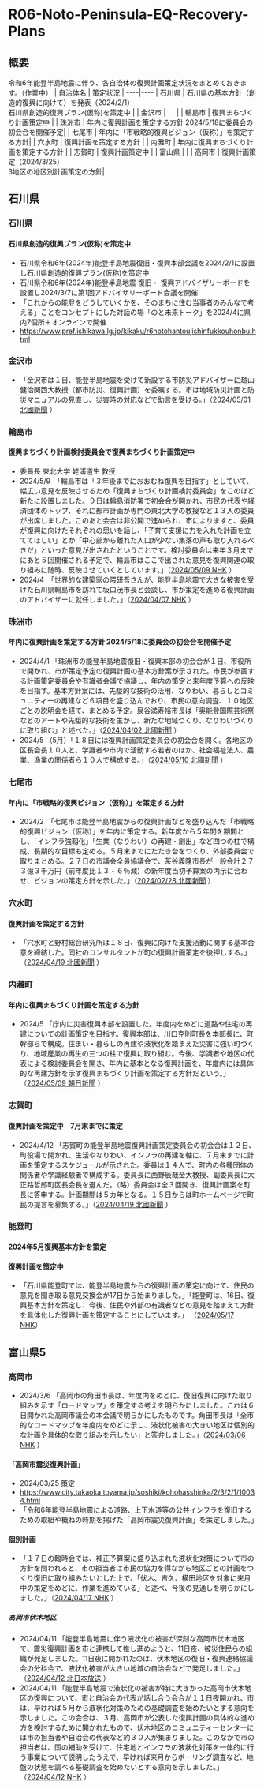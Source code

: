 # R06-Noto-Peninsula-EQ-Recovery-Plans

## 概要
令和6年能登半島地震に伴う、各自治体の復興計画策定状況をまとめておきます。（作業中）
| 自治体名 | 策定状況 |
----|---- 
| 石川県 | 石川県の基本方針（創造的復興に向けて）を発表（2024/2/1）<br>石川県創造的復興プラン(仮称)を策定中 |
| 金沢市 | 　 |
| 輪島市 | 復興まちづくり計画策定中 |
| 珠洲市 | 年内に復興計画を策定する方針 2024/5/18に委員会の初会合を開催予定|
| 七尾市 | 年内に「市戦略的復興ビジョン（仮称）」を策定する方針|
| 穴水町 | 復興計画を策定する方針 |
| 内灘町 | 年内に復興まちづくり計画を策定する方針 |
| 志賀町 | 復興計画策定中 |
| 富山県 |  |
| 高岡市 | 復興計画策定（2024/3/25）<br>3地区の地区別計画策定の方針|


## 石川県
### 石川県
#### 石川県創造的復興プラン(仮称)を策定中
- 石川県令和6年(2024年)能登半島地震復旧・復興本部会議を2024/2/1に設置し石川県創造的復興プラン(仮称)を策定中 
- 石川県令和6年(2024年)能登半島地震 復旧・ 復興アドバイザリーボードを設置し2024/3/7に第1回アドバイザリーボード会議を開催
- 「これからの能登をどうしていくかを、そのまちに住む当事者のみんなで考える」ことをコンセプトにした対話の場「のと未来トーク」を2024/4に県内7個所＋オンラインで開催
- https://www.pref.ishikawa.lg.jp/kikaku/r6notohantoujishinfukkouhonbu.html

### 金沢市
- 「金沢市は１日、能登半島地震を受けて新設する市防災アドバイザーに越山健治関西大教授（都市防災、復興計画）を委嘱する。市は地域防災計画と防災マニュアルの見直し、災害時の対応などで助言を受ける。」（[2024/05/01 北國新聞](https://www.hokkoku.co.jp/articles/-/1386809) ）

### 輪島市
#### 復興まちづくり計画検討委員会で復興まちづくり計画策定中
- 委員長 東北大学 姥浦道生 教授
- 2024/5/9　「輪島市は「３年後までにおおむね復興を目指す」としていて、幅広い意見を反映させるため「復興まちづくり計画検討委員会」をこのほど新たに設置しました。９日は輪島消防署で初会合が開かれ、市民の代表や経済団体のトップ、それに都市計画が専門の東北大学の教授など１３人の委員が出席しました。このあと会合は非公開で進められ、市によりますと、委員が復興に向けたそれぞれの思いを話し、「子育て支援に力を入れた計画を立ててほしい」とか「中心部から離れた人口が少ない集落の声も取り入れるべきだ」といった意見が出されたということです。検討委員会は来年３月までにあと５回開催される予定で、輪島市はここで出された意見を復興関連の取り組みに随時、反映させていくとしています。」（[2024/05/09 NHK](https://www3.nhk.or.jp/lnews/kanazawa/20240509/3020020167.html) ）
- 2024/4　「世界的な建築家の隈研吾さんが、能登半島地震で大きな被害を受けた石川県輪島市を訪れて坂口茂市長と会談し、市が策定を進める復興計画のアドバイザーに就任しました。」（[2024/04/07 NHK](https://www3.nhk.or.jp/news/html/20240407/k10014415061000.html) ）

### 珠洲市
#### 年内に復興計画を策定する方針 2024/5/18に委員会の初会合を開催予定
- 2024/4/1 「珠洲市の能登半島地震復旧・復興本部の初会合が１日、市役所で開かれ、市が策定予定の復興計画の基本方針案が示された。市民が参画する計画策定委員会や有識者会議で協議し、年内の策定と来年度予算への反映を目指す。基本方針案には、先駆的な技術の活用、なりわい、暮らしとコミュニティーの再建など６項目を盛り込んでおり、市民の意向調査、１０地区ごとの説明会を経て、まとめる予定。泉谷満寿裕市長は「奥能登国際芸術祭などのアートや先駆的な技術を生かし、新たな地域づくり、なりわいづくりに取り組む」と述べた。」（[2024/04/02 北國新聞](https://www.hokkoku.co.jp/articles/-/1360104) ）
- 2024/5 （5月）「１８日には復興計画策定委員会の初会合を開く。各地区の区長会長１０人と、学識者や市内で活動する若者のほか、社会福祉法人、農業、漁業の関係者ら１０人で構成する。」（[2024/05/10 北國新聞](https://www.hokkoku.co.jp/articles/-/1394434) ）

### 七尾市
#### 年内に「市戦略的復興ビジョン（仮称）」を策定する方針
- 2024/2　「七尾市は能登半島地震からの復興計画などを盛り込んだ「市戦略的復興ビジョン（仮称）」を年内に策定する。新年度から５年間を期間とし、「インフラ強靱化」「生業（なりわい）の再建・創出」など四つの柱で構成、長期的な目標も定める。５月末までにたたき台をつくり、外部委員会で取りまとめる。２７日の市議会全員協議会で、茶谷義隆市長が一般会計２７３億３千万円（前年度比１３・６％減）の新年度当初予算案の内示に合わせ、ビジョンの策定方針を示した。」（[2024/02/28 北國新聞](https://www.hokkoku.co.jp/articles/-/1328653) ）

### 穴水町
#### 復興計画を策定する方針
- 「穴水町と野村総合研究所は１８日、復興に向けた支援活動に関する基本合意を締結した。同社のコンサルタントが町の復興計画策定を後押しする。」（[2024/04/19 北國新聞](https://www.hokkoku.co.jp/articles/-/1375819) ）

### 内灘町
#### 年内に復興まちづくり計画を策定する方針
- 2024/5 「庁内に災害復興本部を設置した。年度内をめどに道路や住宅の再建についての計画策定を目指す。復興本部は、川口克則町長を本部長に、町幹部らで構成。住まい・暮らしの再建や液状化を踏まえた災害に強い町づくり、地域産業の再生の三つの柱で復興に取り組む。今後、学識者や地区の代表による検討委員会を開き、年内に基本となる復興計画を、年度内には具体的な再建方針を示す復興まちづくり計画を策定する方針だという。」（[2024/05/09 朝日新聞](https://digital.asahi.com/articles/ASS584QG8S58PJLB006M.html) ）

### 志賀町
#### 復興計画を策定中　7月末までに策定
- 2024/4/12 「志賀町の能登半島地震復興計画策定委員会の初会合は１２日、町役場で開かれ、生活やなりわい、インフラの再建を軸に、７月末までに計画を策定するスケジュールが示された。委員は１４人で、町内の各種団体の関係者や学識経験者で構成する。委員長に西野辰哉金大教授、副委員長に大正路哲郎町区長会長を選んだ。（略）委員会は全３回開き、復興計画案を町長に答申する。計画期間は５カ年となる。１５日からは町ホームページで町民の提言を募集する。」（[2024/04/19 北國新聞](https://www.hokkoku.co.jp/articles/-/1375819) ）

### 能登町
#### 2024年5月復興基本方針を策定
#### 復興計画を策定中
- 「石川県能登町では、能登半島地震からの復興計画の策定に向けて、住民の意見を聞き取る意見交換会が17日から始まりました。」「能登町は、16日、復興基本方針を策定し、今後、住民や外部の有識者などの意見を踏まえて方針を具体化した復興計画を策定することにしています。」
（[2024/05/17 NHK](https://www3.nhk.or.jp/news/html/20240517/k10014452261000.html)）

## 富山県5
### 高岡市
- 2024/3/6 「高岡市の角田市長は、年度内をめどに、復旧復興に向けた取り組みを示す「ロードマップ」を策定する考えを明らかにしました。これは６日開かれた高岡市議会の本会議で明らかにしたものです。角田市長は「全市的なロードマップを年度内をめどに示し、液状化被害の大きい地区は個別的な計画や具体的な取り組みを示したい」と答弁しました。」（[2024/03/06 NHK](https://www3.nhk.or.jp/lnews/toyama/20240306/3060016145.html) ）
#### 「高岡市震災復興計画」
  - 2024/03/25 策定
  - https://www.city.takaoka.toyama.jp/soshiki/kohohasshinka/2/3/2/1/10034.html
  - 「令和6年能登半島地震による道路、上下水道等の公共インフラを復旧するための取組や概ねの時期を掲げた「高岡市震災復興計画」を策定しました。」
  
#### 個別計画
- 「１７日の臨時会では、補正予算案に盛り込まれた液状化対策について市の方針を問われると、市の担当者は市民の協力を得ながら地区ごとの計画をつくり復旧に取り組みたいとした上で、「伏木、吉久、横田地区を対象に来月中の策定をめどに、作業を進めている」と述べ、今後の見通しを明らかにしました。」（[2024/04/17 NHK](https://www3.nhk.or.jp/lnews/toyama/20240417/3060016540.html) ）
##### 高岡市伏木地区
- 2024/04/11 「能登半島地震に伴う液状化の被害が深刻な高岡市伏木地区で、震災復興計画を市と連携して推し進めようと、11日夜、被災住民らの組織が発足しました。11日夜に開かれたのは、伏木地区の復旧・復興連絡協議会の分科会で、液状化被害が大きい地域の自治会などで発足しました。」（[2024/04/12 北日本放送](https://www.knb.ne.jp/news/7107/) ）
- 2024/04/11 「能登半島地震で液状化の被害が特に大きかった高岡市伏木地区の復興について、市と自治会の代表が話し合う会合が１１日夜開かれ、市は、早ければ５月から液状化対策のための基礎調査を始めたいとする意向を示しました。この会合は、３月、高岡市が公表した復興計画の具体的な進め方を検討するために開かれたもので、伏木地区のコミュニティーセンターには市の担当者や自治会の代表など約３０人が集まりました。このなかで市の担当者は、国の補助を受けて、住宅地とインフラの液状化対策を一体的に行う事業について説明したうえで、早ければ来月からボーリング調査など、地盤の状態を調べる基礎調査を始めたいとする意向を示しました。」（[2024/04/12 NHK](https://www3.nhk.or.jp/lnews/toyama/20240412/3060016489.html) ）
